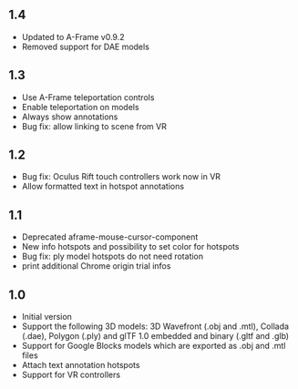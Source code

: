 ## 1.4

- Updated to A-Frame v0.9.2
- Removed support for DAE models

## 1.3

- Use A-Frame teleportation controls
- Enable teleportation on models
- Always show annotations
- Bug fix: allow linking to scene from VR

## 1.2

- Bug fix: Oculus Rift touch controllers work now in VR
- Allow formatted text in hotspot annotations


## 1.1

- Deprecated aframe-mouse-cursor-component
- New info hotspots and possibility to set color for hotspots
- Bug fix: ply model hotspots do not need rotation
- print additional Chrome origin trial infos

## 1.0

- Initial version
- Support the following 3D models: 3D Wavefront (.obj and .mtl), Collada (.dae), Polygon (.ply) and glTF 1.0 embedded and binary (.gltf and .glb)
- Support for Google Blocks models which are exported as .obj and .mtl files
- Attach text annotation hotspots
- Support for VR controllers
